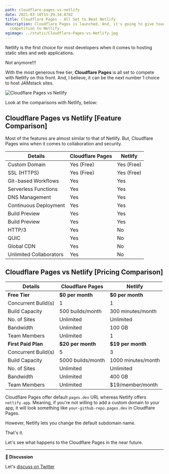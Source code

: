 ```yaml
---
path: cloudflare-pages-vs-netlify
date: 2021-03-10T15:39:34.878Z
title: Cloudflare Pages - All Set to Beat Netlify
description: Cloudflare Pages is launched. And, it's going to give tough
  competition to Netlify.
ogimage: ../static/Cloudflare-Pages-vs-Netlify.jpg
---
```

Netlify is the first choice for most developers when it comes to hosting static sites and web applications.

Not anymore!!!

With the most generous free tier, **Cloudflare Pages** is all set to compete with Netlify on this front. And, I believe, it can be the next number 1 choice to host JAMstack sites.

![Cloudflare Pages vs Netlify](../static/Cloudflare-Pages-vs-Netlify.jpg)

Look at the comparisons with Netlify, below:

## Cloudflare Pages vs Netlify \[Feature Comparison]

Most of the features are almost similar to that of Netlify. But, Cloudflare Pages wins when it comes to collaboration and security.

| Details                 | Cloudflare Pages | Netlify    |
| ----------------------- | ---------------- | ---------- |
| Custom Domain           | Yes (Free)       | Yes (Free) |
| SSL (HTTPS)             | Yes (Free)       | Yes (Free) |
| Git-based Workflows     | Yes              | Yes        |
| Serverless Functions    | Yes              | Yes        |
| DNS Management          | Yes              | Yes        |
| Continuous Deployment   | Yes              | Yes        |
| Build Preview           | Yes              | Yes        |
| Build Preview           | Yes              | Yes        |
| HTTP/3                  | Yes              | No         |
| QUIC                    | Yes              | No         |
| Global CDN              | Yes              | No         |
| Unlimited Collaborators | Yes              | No         |

## Cloudflare Pages vs Netlify \[Pricing Comparison]

| Details             | Cloudflare Pages  | Netlify            |
| ------------------- | ----------------- | ------------------ |
| **Free Tier**       | **$0 per month**  | **$0 per month**   |
| Concurrent Build(s) | 1                 | 1                  |
| Build Capacity      | 500 builds/month  | 300 minutes/month  |
| No. of Sites        | Unlimited         | Unlimited          |
| Bandwidth           | Unlimited         | 100 GB             |
| Team Members        | Unlimited         | 1                  |
| **First Paid Plan** | **$20 per month** | **$19 per month**  |
| Concurrent Build(s) | 5                 | 3                  |
| Build Capacity      | 5000 builds/month | 1000 minutes/month |
| No. of Sites        | Unlimited         | Unlimited          |
| Bandwidth           | Unlimited         | 400 GB             |
| Team Members        | Unlimited         | $19/member/month   |

Cloudflare Pages offer default `pages.dev` URL whereas Netlify offers `netlify.app`. Meaning, if you're not willing to add a custom domain to your app, it will look something like `your-github-repo.pages.dev` in Cloudflare Pages.

However, Netlify lets you change the default subdomain name.

That's it.

Let's see what happens to the Cloudflare Pages in the near future.

- - -

**💬 Discussion**

Let's [discuss on Twitter](https://twitter.com/DeepakNesss/status/1369685282841186308?s=20)